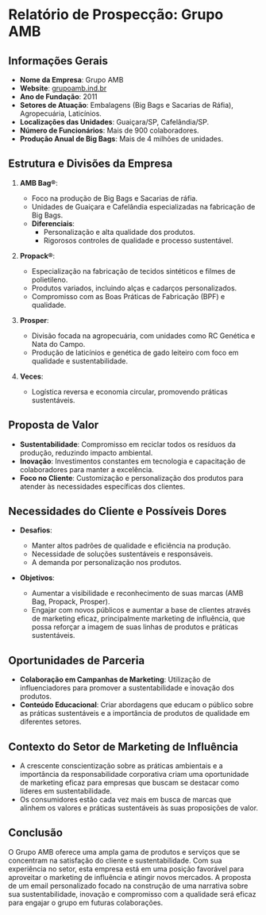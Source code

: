 # Relatório de Prospecção: Grupo AMB 

## Informações Gerais
- **Nome da Empresa**: Grupo AMB
- **Website**: [grupoamb.ind.br](https://grupoamb.ind.br)
- **Ano de Fundação**: 2011
- **Setores de Atuação**: Embalagens (Big Bags e Sacarias de Ráfia), Agropecuária, Laticínios.
- **Localizações das Unidades**: Guaiçara/SP, Cafelândia/SP.
- **Número de Funcionários**: Mais de 900 colaboradores.
- **Produção Anual de Big Bags**: Mais de 4 milhões de unidades.

## Estrutura e Divisões da Empresa
1. **AMB Bag®**:
   - Foco na produção de Big Bags e Sacarias de ráfia.
   - Unidades de Guaiçara e Cafelândia especializadas na fabricação de Big Bags.
   - **Diferenciais**:
     - Personalização e alta qualidade dos produtos.
     - Rigorosos controles de qualidade e processo sustentável.

2. **Propack®**:
   - Especialização na fabricação de tecidos sintéticos e filmes de polietileno.
   - Produtos variados, incluindo alças e cadarços personalizados.
   - Compromisso com as Boas Práticas de Fabricação (BPF) e qualidade.

3. **Prosper**: 
   - Divisão focada na agropecuária, com unidades como RC Genética e Nata do Campo.
   - Produção de laticínios e genética de gado leiteiro com foco em qualidade e sustentabilidade.

4. **Veces**:
   - Logística reversa e economia circular, promovendo práticas sustentáveis.

## Proposta de Valor
- **Sustentabilidade**: Compromisso em reciclar todos os resíduos da produção, reduzindo impacto ambiental.
- **Inovação**: Investimentos constantes em tecnologia e capacitação de colaboradores para manter a excelência.
- **Foco no Cliente**: Customização e personalização dos produtos para atender às necessidades específicas dos clientes.

## Necessidades do Cliente e Possíveis Dores
- **Desafios**:
  - Manter altos padrões de qualidade e eficiência na produção.
  - Necessidade de soluções sustentáveis e responsáveis.
  - A demanda por personalização nos produtos.

- **Objetivos**:
  - Aumentar a visibilidade e reconhecimento de suas marcas (AMB Bag, Propack, Prosper).
  - Engajar com novos públicos e aumentar a base de clientes através de marketing eficaz, principalmente marketing de influência, que possa reforçar a imagem de suas linhas de produtos e práticas sustentáveis.

## Oportunidades de Parceria
- **Colaboração em Campanhas de Marketing**: Utilização de influenciadores para promover a sustentabilidade e inovação dos produtos.
- **Conteúdo Educacional**: Criar abordagens que educam o público sobre as práticas sustentáveis e a importância de produtos de qualidade em diferentes setores.

## Contexto do Setor de Marketing de Influência
- A crescente conscientização sobre as práticas ambientais e a importância da responsabilidade corporativa criam uma oportunidade de marketing eficaz para empresas que buscam se destacar como líderes em sustentabilidade.
- Os consumidores estão cada vez mais em busca de marcas que alinhem os valores e práticas sustentáveis às suas proposições de valor.

## Conclusão
O Grupo AMB oferece uma ampla gama de produtos e serviços que se concentram na satisfação do cliente e sustentabilidade. Com sua experiência no setor, esta empresa está em uma posição favorável para aproveitar o marketing de influência e atingir novos mercados. A proposta de um email personalizado focado na construção de uma narrativa sobre sua sustentabilidade, inovação e compromisso com a qualidade será eficaz para engajar o grupo em futuras colaborações.
